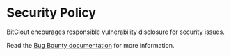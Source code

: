 # Security Policy

BitClout encourages responsible vulnerability disclosure for security issues.

Read the [Bug Bounty documentation](https://docs.bitclout.com/devs/bug-bounty) for more information.
